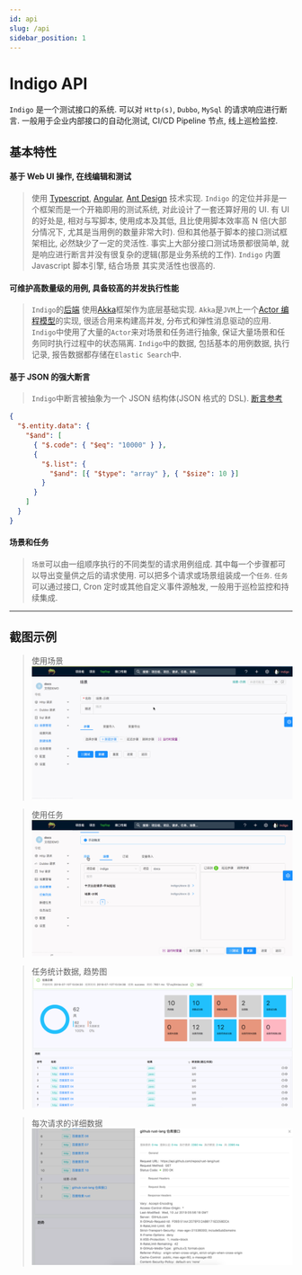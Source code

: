 ```yaml
---
id: api
slug: /api
sidebar_position: 1
---
```


# Indigo API

`Indigo` 是一个测试接口的系统. 可以对 `Http(s)`, `Dubbo`, `MySql` 的请求响应进行断言. 一般用于企业内部接口的自动化测试, CI/CD Pipeline 节点, 线上巡检监控.

## 基本特性

#### 基于 Web UI 操作, 在线编辑和测试

> 使用 [Typescript](http://www.typescriptlang.org/), [Angular](https://angular.io/), [Ant Design](https://ng.ant.design/docs/introduce/zh) 技术实现. `Indigo` 的定位并非是一个框架而是一个开箱即用的测试系统, 对此设计了一套还算好用的 UI. 有 UI 的好处是, 相对与写脚本, 使用成本及其低, 且比使用脚本效率高 N 倍(大部分情况下, 尤其是当用例的数量非常大时). 但和其他基于脚本的接口测试框架相比, 必然缺少了一定的灵活性. 事实上大部分接口测试场景都很简单, 就是响应进行断言并没有很复杂的逻辑(那是业务系统的工作). `Indigo` 内置 Javascript 脚本引擎, 结合场景 其实灵活性也很高的.

#### 可维护高数量级的用例, 具备较高的并发执行性能

> `Indigo`的[后端](https://github.com/ojlm/asura) 使用[Akka](https://akka.io/)框架作为底层基础实现. `Akka`是`JVM`上一个[Actor 编程模型](https://doc.akka.io/docs/akka/current/guide/actors-motivation.html)的实现, 很适合用来构建高并发, 分布式和弹性消息驱动的应用. `Indigo`中使用了大量的`Actor`来对场景和任务进行抽象, 保证大量场景和任务同时执行过程中的状态隔离. `Indigo`中的数据, 包括基本的用例数据, 执行记录, 报告数据都存储在`Elastic Search`中.

#### 基于 JSON 的强大断言

> `Indigo`中断言被抽象为一个 JSON 结构体(JSON 格式的 DSL). [断言参考](./assertion.md)

```json
{
  "$.entity.data": {
    "$and": [
      { "$.code": { "$eq": "10000" } },
      {
        "$.list": {
          "$and": [{ "$type": "array" }, { "$size": 10 }]
        }
      }
    ]
  }
}
```

#### 场景和任务

> `场景`可以由一组顺序执行的不同类型的请求用例组成. 其中每一个步骤都可以导出变量供之后的请求使用. 可以把多个请求或场景组装成一个`任务`. `任务`可以通过接口, Cron 定时或其他自定义事件源触发, 一般用于巡检监控和持续集成.

---

## 截图示例

> 使用场景
> ![](./quickstart/gif/scenario.gif)

> 使用任务
> ![](./quickstart/gif/job.gif)

> 任务统计数据, 趋势图
> ![](./quickstart/images/create-a-job-report.png)

> 每次请求的详细数据
> ![](./quickstart/images/create-a-job-report-item.png)
